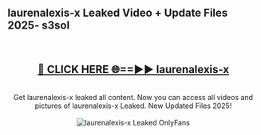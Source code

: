 <h2>laurenalexis-x Leaked Video + Update Files 2025- s3sol</h2>
<br>
<div align="center">
<h2><a href="https://libra.edu.pl?laurenalexis-x" rel="nofollow">🔴 CLICK HERE 🌐==►► laurenalexis-x</a></h2>
<br>
Get laurenalexis-x leaked all content. Now you can access all videos and pictures of laurenalexis-x Leaked. New Updated Files 2025!
<br>
<br>
<a href="https://libra.edu.pl?laurenalexis-x" rel="nofollow" data-target="animated-image.originalLink"><img src="https://i.ibb.co.com/WyWwxjT/player-gif2.gif" alt="laurenalexis-x Leaked OnlyFans" style="max-width: 100%; display: inline-block;" data-target="animated-image.originalImage"></a>
</div>
<br>